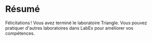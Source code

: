 # Résumé

Félicitations ! Vous avez terminé le laboratoire Triangle. Vous pouvez pratiquer d'autres laboratoires dans LabEx pour améliorer vos compétences.
